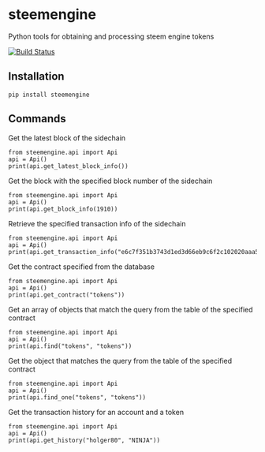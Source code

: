 # steemengine
Python tools for obtaining and processing steem engine tokens

[![Build Status](https://travis-ci.org/holgern/steemengine.svg?branch=master)](https://travis-ci.org/holgern/steemengine)

## Installation
```
pip install steemengine
```


## Commands
Get the latest block of the sidechain
```
from steemengine.api import Api
api = Api()
print(api.get_latest_block_info())
```

Get the block with the specified block number of the sidechain
```
from steemengine.api import Api
api = Api()
print(api.get_block_info(1910))
```

Retrieve the specified transaction info of the sidechain
```
from steemengine.api import Api
api = Api()
print(api.get_transaction_info("e6c7f351b3743d1ed3d66eb9c6f2c102020aaa5d"))
```

Get the contract specified from the database
```
from steemengine.api import Api
api = Api()
print(api.get_contract("tokens"))
```

Get an array of objects that match the query from the table of the specified contract
```
from steemengine.api import Api
api = Api()
print(api.find("tokens", "tokens"))
```

Get the object that matches the query from the table of the specified contract
```
from steemengine.api import Api
api = Api()
print(api.find_one("tokens", "tokens"))
```

Get the transaction history for an account and a token
```
from steemengine.api import Api
api = Api()
print(api.get_history("holger80", "NINJA"))
```